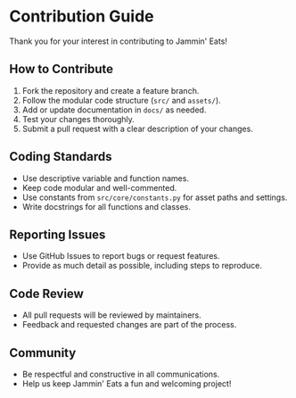 # Contribution Guide

Thank you for your interest in contributing to Jammin' Eats!

## How to Contribute
1. Fork the repository and create a feature branch.
2. Follow the modular code structure (`src/` and `assets/`).
3. Add or update documentation in `docs/` as needed.
4. Test your changes thoroughly.
5. Submit a pull request with a clear description of your changes.

## Coding Standards
- Use descriptive variable and function names.
- Keep code modular and well-commented.
- Use constants from `src/core/constants.py` for asset paths and settings.
- Write docstrings for all functions and classes.

## Reporting Issues
- Use GitHub Issues to report bugs or request features.
- Provide as much detail as possible, including steps to reproduce.

## Code Review
- All pull requests will be reviewed by maintainers.
- Feedback and requested changes are part of the process.

## Community
- Be respectful and constructive in all communications.
- Help us keep Jammin' Eats a fun and welcoming project!
